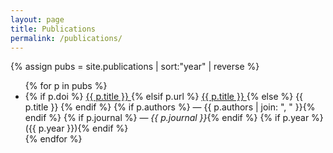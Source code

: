 ```yaml
---
layout: page
title: Publications
permalink: /publications/
---
```


{% assign pubs = site.publications | sort:"year" | reverse %}
<ul>
  {% for p in pubs %}
    <li>
      {% if p.doi %}
        <a href="https://doi.org/{{ p.doi }}" target="_blank" rel="noopener">
          {{ p.title }}
        </a>
      {% elsif p.url %}
        <a href="{{ p.url }}" target="_blank" rel="noopener">
          {{ p.title }}
        </a>
      {% else %}
        {{ p.title }}
      {% endif %}
      {% if p.authors %} — {{ p.authors | join: ", " }}{% endif %}
      {% if p.journal %} — <em>{{ p.journal }}</em>{% endif %}
      {% if p.year %} ({{ p.year }}){% endif %}
    </li>
  {% endfor %}
</ul>
